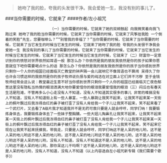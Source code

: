 > 她吻了我的脸，夸我的头发很干净。我会爱她一生，我没有别的事儿了。

###当你需要的时候，它就来了
####作者/左小祖咒

						（一）当你需要的时候，它就来了她的双颊鼓起 向我微笑着向我飞跑过来 她吻了我的脸当你需要的时候，它就来了当你需要的时候，它就来了风筝挂我脸 一个倒着的笑脸“先生，您要咖啡么？”“别管我的幸福了？”当你需要的时候，它就来了当你需要的时候，它就来了当它发生的时候当它发生的时候，它就来了她吻了我的脸 夸我的头发很干净我会爱她一生 我没有别的事儿了当你需要的时候，它就来了当你需要的时候，它就来了当它发生的时候当它发生的时候，它就来了当它发生的时候当它发生的时候，它就来了（二）财富你一定意识到你的愤怒对世界依然如耳语一般 那怎么办？你依然是我的朋友我依然是你的孩子如果你愿意就住下吧你需要喝点什么的话 那怎么办？你依然是我的朋友我依然是你的孩子当你感到世界只剩你一个人你的祖国已经面临灭亡教堂的钟声隔一会儿就响它不像耳语也不算闹 呆得久了你也许会习惯这样的我依然是你的孩子牧师说仇恨与爱的纯洁在对立面上它们并不污秽 至于金钱牧师经常会这么说：教堂最近生意不好当你感到世界只剩你一个人你的祖国已经面临灭亡夜色郁葱这里没有隐私当热情的眼泪洒满大地你要爱惜你的眼泪我要爱惜我的眼泪（三）闷瓜也有春天生活是险滩，不管再多么小心走没有人不知道，没有人不知道其实很多的事儿 非常的难搞没有人不知道，没有人不知道街上有一些人暴富，一些人暴跳让我笑不起来，让我笑不起来某一天街上的枫叶飘过后我冻得血红的鼻子被打歪了没有人肯给我一个子儿让我笑不起来，笑不起来看了一个武打片，又去看了A级片我才知道我并不是无药可救只要是人就会哼哼，同学们呐！我要锻炼身体去，我要锻炼身体去了一些妹子整胸脯，一些大妞儿掏鼻孔让我笑不起来，让我笑不起来某一天街上的枫叶飘过后我冻得血红的鼻子被打歪了没有人肯给我一个子儿让我笑不起来某一天街上的枫叶飘过后我冻得血红的鼻子被打歪了没有人肯给我一个子儿让我笑不起来，笑不起来它现在让我笑不起来抚摸我，带我走，只要是人就会哼哼，同学们呐这不是人呆的地儿哟，这不是人呆的地儿哟这不是人呆的地儿哟，这不是人呆的地儿哟这不是人呆的地儿哟，这不是人呆的地儿哟这不是人呆的地儿哟，没有人不知道，没有人不知道这不是人呆的地儿哟，这不是人呆的地儿哟这不是人呆的地儿哟，那你呆这儿干吗啊？这不是人呆的地儿哟，这不是人呆的地儿哟这不是人呆的地儿哟，没有人不知道，没有人不知道（以上内容选自左小祖咒新专辑《我们需要个歌手》）			  		
